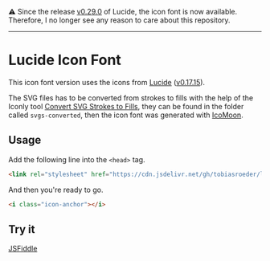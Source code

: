 ⚠️ Since the release [v0.29.0](https://github.com/lucide-icons/lucide/releases/tag/v0.29.0) of Lucide, the icon font is now available. Therefore, I no longer see any reason to care about this repository.

---

# Lucide Icon Font

This icon font version uses the icons from [Lucide](https://github.com/lucide-icons/lucide/) ([v0.17.15](https://github.com/lucide-icons/lucide/releases/tag/v0.17.15)).

The SVG files has to be converted from strokes to fills with the help of the Iconly tool [Convert SVG Strokes to Fills](https://iconly.io/tools/svg-convert-stroke-to-fill), they can be found in the folder called `svgs-converted`, then the icon font was generated with [IcoMoon](https://icomoon.io/).


## Usage

Add the following line into the `<head>` tag.

```html
<link rel="stylesheet" href="https://cdn.jsdelivr.net/gh/tobiasroeder/lucide-icon-font@main/lucide.css">
```

And then you're ready to go.

```html
<i class="icon-anchor"></i>
```

## Try it

[JSFiddle](https://jsfiddle.net/tobiasroeder/x6r1Lwmt/)
